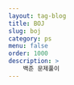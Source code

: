 ```yaml
---
layout: tag-blog
title: BOJ
slug: boj
category: ps
menu: false
order: 1000
description: >
    백준 문제풀이
---
```

